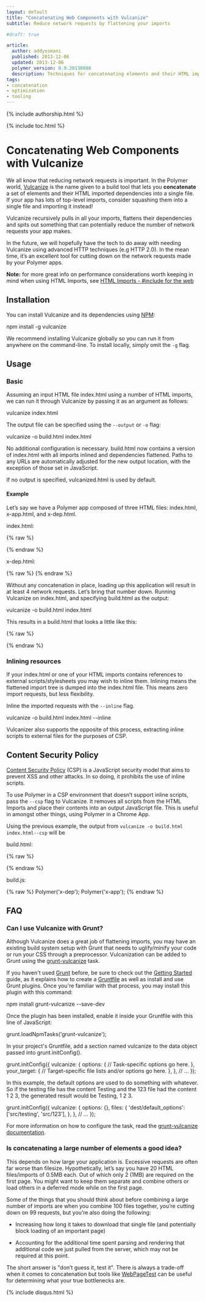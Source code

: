 ```yaml
---
layout: default
title: "Concatenating Web Components with Vulcanize"
subtitle: Reduce network requests by flattening your imports

#draft: true

article:
  author: addyosmani
  published: 2013-12-06
  updated: 2013-12-06
  polymer_version: 0.0.20130808
  description: Techniques for concatenating elements and their HTML imported dependencies into a single file.
tags:
- concatenation
- optimization
- tooling
---
```


<link rel="import" href="/articles/demos/communication/elements.html">

{% include authorship.html %}

{% include toc.html %}


# Concatenating Web Components with Vulcanize

We all know that reducing network requests is important. In the Polymer world, [Vulcanize](https://github.com/Polymer/vulcanize) is the name given to a build tool that lets you **concatenate** a set of elements and their HTML imported dependencies into a single file. If your app has lots of top-level imports, consider squashing them into a single file and importing it instead!

Vulcanize recursively pulls in all your imports, flattens their dependencies and spits out something that can potentially reduce the number of network requests your app makes. 

In the future, we will hopefully have the tech to do away with needing Vulcanize using advanced HTTP techniques (e.g HTTP 2.0). In the mean time, it’s an excellent tool for cutting down on the network requests made by your Polymer apps.

**Note:** for more great info on performance considerations worth keeping in mind when using HTML Imports, see [HTML Imports - #include for the web](http://www.html5rocks.com/en/tutorials/webcomponents/imports/#performance)

## Installation

You can install Vulcanize and its dependencies using [NPM](http://npmjs.org):

  npm install -g vulcanize

We recommend installing Vulcanize globally so you can run it from anywhere on the command-line. To install locally, simply omit the `-g` flag.

## Usage

### Basic

Assuming an input HTML file index.html using a number of HTML imports, we can run it through Vulcanize by passing it as an argument as follows:

  vulcanize index.html

The output file can be specified using the `--output` or `-o` flag:

  vulcanize -o build.html index.html

No additional configuration is necessary. build.html now contains a version of index.html with all imports inlined and dependencies flattened. Paths to any URLs are automatically adjusted for the new output location, with the exception of those set in JavaScript. 

If no output is specified, vulcanized.html is used by default.

#### Example

Let’s say we have a Polymer app composed of three HTML files: index.html, x-app.html, and x-dep.html.

index.html:

{% raw %}
  <!doctype html>
  <link rel="import" href="app.html">
  <x-app></x-app>

  <script src="polymer.js”></script>
{% endraw %}

app.html:

{% raw %}
  <link rel="import" href="path/to/x-dep.html">
  <polymer-element name="x-app">
    <template>
      <x-dep></x-dep>
    </template>
    <script>Polymer('x-app')</script>
  </polymer-element>
{% endraw %}

  x-dep.html:

{% raw %}
  <polymer-element name="x-dep">
    <template>
      <img src="x-dep-icon.jpg">
    </template>
    <script>
      Polymer('x-dep');
    </script>
  </polymer-element>
{% endraw %}

Without any concatenation in place, loading up this application will result in at least 4 network requests. Let’s bring that number down. Running Vulcanize on index.html, and specifying build.html as the output:

  vulcanize -o build.html index.html

This results in a build.html that looks a little like this:

{% raw %}
  <!doctype html>
  <polymer-element name="x-dep" assetpath="path/to/">
    <template>
      <img src="path/to/x-dep-icon.jpg">
    </template>
    <script>
      Polymer('x-dep');
    </script>
  </polymer-element>
  <polymer-element name="x-app" assetpath="">
    <template>
      <x-dep></x-dep>
    </template>
    <script>
      Polymer('x-app');
    </script>
  </polymer-element>
  <x-app></x-app>
{% endraw %}

### Inlining resources

If your index.html or one of your HTML imports contains references to external scripts/stylesheets you may wish to inline them. Inlining means the flattened import tree is dumped into the index.html file. This means zero import requests, but less flexibility.

Inline the imported requests with the `--inline` flag.

  vulcanize -o build.html index.html --inline

Vulcanizer also supports the opposite of this process, extracting inline scripts to external files for the purposes of CSP. 

## Content Security Policy

[Content Security Policy](http://en.wikipedia.org/wiki/Content_Security_Policy) (CSP) is a JavaScript security model that aims to prevent XSS and other attacks. In so doing, it prohibits the use of inline scripts.

To use Polymer in a CSP environment that doesn’t support inline scripts, pass the `--csp` flag to Vulcanize. It removes all scripts from the HTML Imports and place their contents into an output JavaScript file. This is useful in amongst other things, using Polymer in a Chrome App.

Using the previous example, the output from `vulcanize -o build.html index.html--csp` will be

build.html:

{% raw %}
  <!doctype html>
  <polymer-element name="x-dep" assetpath="path/to/">
    <template>
      <img src="path/to/x-dep-icon.jpg">
    </template>
  </polymer-element>
  <polymer-element name="x-app" assetpath="">
    <template>
      <x-dep></x-dep>
    </template>
  </polymer-element>
  <script src="build.js"></script>
  <x-app></x-app>
{% endraw %}

build.js:

{% raw %}
  Polymer('x-dep');
  Polymer('x-app');
{% endraw %}

## FAQ

### Can I use Vulcanize with Grunt?

Although Vulcanize does a great job of flattening imports, you may have an existing build system setup with Grunt that needs to uglify/minify your code or run your CSS through a preprocessor. Vulcanization can be added to Grunt using the [grunt-vulcanize](https://github.com/Polymer/grunt-vulcanize) task.

If you haven't used [Grunt](http://gruntjs.com/) before, be sure to check out the [Getting Started](http://gruntjs.com/getting-started) guide, as it explains how to create a [Gruntfile](http://gruntjs.com/sample-gruntfile) as well as install and use Grunt plugins. Once you're familiar with that process, you may install this plugin with this command:

  npm install grunt-vulcanize --save-dev

Once the plugin has been installed, enable it inside your Gruntfile with this line of JavaScript:

  grunt.loadNpmTasks('grunt-vulcanize');

In your project's Gruntfile, add a section named vulcanize to the data object passed into grunt.initConfig().

  grunt.initConfig({
    vulcanize: {
      options: {
        // Task-specific options go here.
      },
      your_target: {
        // Target-specific file lists and/or options go here.
      },
    },
    // ...
  });

In this example, the default options are used to do something with whatever. So if the testing file has the content Testing and the 123 file had the content 1 2 3, the generated result would be Testing, 1 2 3.

  grunt.initConfig({
    vulcanize: {
      options: {},
      files: {
        'dest/default_options': ['src/testing', 'src/123'],
      },
    },
    // ...
  });

For more information on how to configure the task, read the [grunt-vulcanize documentation](https://github.com/Polymer/grunt-vulcanize/blob/master/README.md).

### Is concatenating a large number of elements a good idea?

This depends on how large your application is. Excessive requests are often far worse than filesize. Hypothetically, let’s say you have 20 HTML files/imports of 0.5MB each. Out of which only 2 (1MB) are required on the first page. You might want to keep them separate and combine others or load others in a deferred mode while on the first page. 

Some of the things that you should think about before combining a large number of imports are when you combine 100 files together, you’re cutting down on 99 requests, but you’re also doing the following:

* Increasing how long it takes to download that single file (and potentially block loading of an important page)

* Accounting for the additional time spent parsing and rendering that additional code we just pulled from the server, which may not be required at this point. 

The short answer is "don’t guess it, test it". There is always a trade-off when it comes to concatenation but tools like [WebPageTest](http://webpagetest.org) can be useful for determining what your true bottlenecks are.

{% include disqus.html %}
